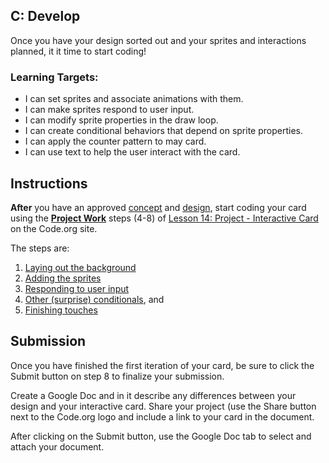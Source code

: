 [//]: # (<p><iframe src="https://douglasurner.github.io/GDP1/units/2/interactive-card/c-develop" width="100%" height="666px"></iframe></p>)

## C: Develop

Once you have your design sorted out and your sprites and interactions planned, it it time to start coding!

### Learning Targets:

* I can set sprites and associate animations with them.
* I can make sprites respond to user input.
* I can modify sprite properties in the draw loop.
* I can create conditional behaviors that depend on sprite properties.
* I can apply the counter pattern to may card.
* I can use text to help the user interact with the card.

## Instructions

**After** you have an approved [concept](https://canvas.instructure.com/courses/1404736/assignments/10111758?module_item_id=20868220) and [design](https://canvas.instructure.com/courses/1404736/assignments/10113076?module_item_id=20868717), start coding your card using the [**Project Work**](https://studio.code.org/s/csd3-2018/stage/14/puzzle/4) steps (4-8) of [Lesson 14: Project - Interactive Card](https://studio.code.org/s/csd3-2018/stage/14/puzzle/1) on the Code.org site.

The steps are:
1. [Laying out the background](https://studio.code.org/s/csd3-2018/stage/14/puzzle/4)
1. [Adding the sprites](https://studio.code.org/s/csd3-2018/stage/14/puzzle/5)
1. [Responding to user input](https://studio.code.org/s/csd3-2018/stage/14/puzzle/6)
1. [Other (surprise) conditionals](https://studio.code.org/s/csd3-2018/stage/14/puzzle/7), and
1. [Finishing touches](https://studio.code.org/s/csd3-2018/stage/14/puzzle/8)

## Submission

Once you have finished the first iteration of your card, be sure to click the Submit button on step 8 to finalize your submission.

Create a Google Doc and in it describe any differences between your design and your interactive card. Share your project (use the Share button next to the Code.org logo and include a link to your card in the document.

After clicking on the Submit button, use the Google Doc tab to select and attach your document.

